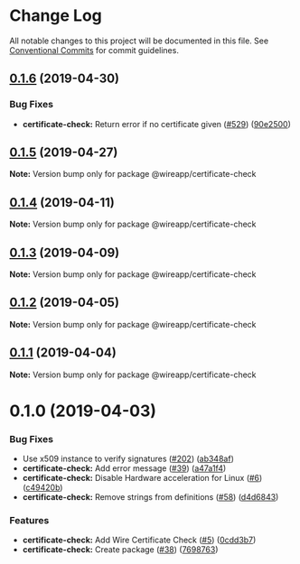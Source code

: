 # Change Log

All notable changes to this project will be documented in this file.
See [Conventional Commits](https://conventionalcommits.org) for commit guidelines.

## [0.1.6](https://github.com/wireapp/wire-desktop-packages/tree/master/packages/certificate-check/compare/@wireapp/certificate-check@0.1.5...@wireapp/certificate-check@0.1.6) (2019-04-30)


### Bug Fixes

* **certificate-check:** Return error if no certificate given ([#529](https://github.com/wireapp/wire-desktop-packages/tree/master/packages/certificate-check/issues/529)) ([90e2500](https://github.com/wireapp/wire-desktop-packages/tree/master/packages/certificate-check/commit/90e2500))





## [0.1.5](https://github.com/wireapp/wire-desktop-packages/tree/master/packages/certificate-check/compare/@wireapp/certificate-check@0.1.4...@wireapp/certificate-check@0.1.5) (2019-04-27)

**Note:** Version bump only for package @wireapp/certificate-check





## [0.1.4](https://github.com/wireapp/wire-desktop-packages/tree/master/packages/certificate-check/compare/@wireapp/certificate-check@0.1.3...@wireapp/certificate-check@0.1.4) (2019-04-11)

**Note:** Version bump only for package @wireapp/certificate-check





## [0.1.3](https://github.com/wireapp/wire-desktop-packages/tree/master/packages/certificate-check/compare/@wireapp/certificate-check@0.1.2...@wireapp/certificate-check@0.1.3) (2019-04-09)

**Note:** Version bump only for package @wireapp/certificate-check





## [0.1.2](https://github.com/wireapp/wire-desktop-packages/tree/master/packages/certificate-check/compare/@wireapp/certificate-check@0.1.1...@wireapp/certificate-check@0.1.2) (2019-04-05)

**Note:** Version bump only for package @wireapp/certificate-check





## [0.1.1](https://github.com/wireapp/wire-desktop-packages/tree/master/packages/certificate-check/compare/@wireapp/certificate-check@0.1.0...@wireapp/certificate-check@0.1.1) (2019-04-04)

**Note:** Version bump only for package @wireapp/certificate-check





# 0.1.0 (2019-04-03)


### Bug Fixes

* Use x509 instance to verify signatures ([#202](https://github.com/wireapp/wire-desktop-packages/tree/master/packages/certificate-check/issues/202)) ([ab348af](https://github.com/wireapp/wire-desktop-packages/tree/master/packages/certificate-check/commit/ab348af))
* **certificate-check:** Add error message ([#39](https://github.com/wireapp/wire-desktop-packages/tree/master/packages/certificate-check/issues/39)) ([a47a1f4](https://github.com/wireapp/wire-desktop-packages/tree/master/packages/certificate-check/commit/a47a1f4))
* **certificate-check:** Disable Hardware acceleration for Linux ([#6](https://github.com/wireapp/wire-desktop-packages/tree/master/packages/certificate-check/issues/6)) ([c49420b](https://github.com/wireapp/wire-desktop-packages/tree/master/packages/certificate-check/commit/c49420b))
* **certificate-check:** Remove strings from definitions ([#58](https://github.com/wireapp/wire-desktop-packages/tree/master/packages/certificate-check/issues/58)) ([d4d6843](https://github.com/wireapp/wire-desktop-packages/tree/master/packages/certificate-check/commit/d4d6843))


### Features

* **certificate-check:** Add Wire Certificate Check ([#5](https://github.com/wireapp/wire-desktop-packages/tree/master/packages/certificate-check/issues/5)) ([0cdd3b7](https://github.com/wireapp/wire-desktop-packages/tree/master/packages/certificate-check/commit/0cdd3b7))
* **certificate-check:** Create package ([#38](https://github.com/wireapp/wire-desktop-packages/tree/master/packages/certificate-check/issues/38)) ([7698763](https://github.com/wireapp/wire-desktop-packages/tree/master/packages/certificate-check/commit/7698763))
